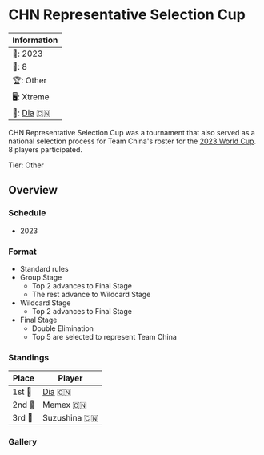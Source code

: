 # CHN Representative Selection Cup

|Information|
|-|
|:calendar:: 2023|
|:busts_in_silhouette:: 8|
|:trophy:: Other|
|:desktop_computer:: Xtreme|
|:1st_place_medal:: [Dia](../../players/chinese/dia.md) :cn:|

CHN Representative Selection Cup was a tournament that also served as a national selection process for Team China's roster for the [2023 World Cup](../../tournaments/worldcup23.md). 8 players participated. 

Tier: Other

## Overview

### Schedule
- 2023

### Format
- Standard rules
- Group Stage
    - Top 2 advances to Final Stage
    - The rest advance to Wildcard Stage
- Wildcard Stage
    - Top 2 advances to Final Stage
- Final Stage
    - Double Elimination
    - Top 5 are selected to represent Team China

### Standings

|Place|Player|
|-|-|
|1st :1st_place_medal:|[Dia](../../players/chinese/dia.md) :cn:|
|2nd :2nd_place_medal:|Memex :cn:|
|3rd :3rd_place_medal:|Suzushina :cn:|

### Gallery